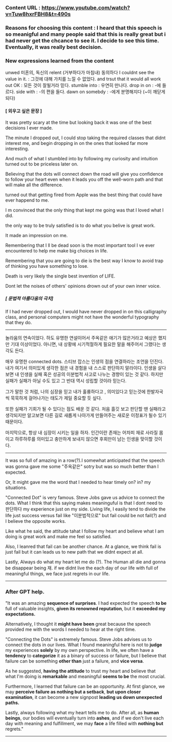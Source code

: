 ### Content URL : https://www.youtube.com/watch?v=Tuw8hxrFBH8&t=490s

### Reasons for choosing this content : I heard that this speech is so meanigful and many people said that this is really great but i had never get the chcance to see it. I decide to see this time. Eventually, it was really best decision.

### New expressions learned from the content

unwed 미혼의, 독신의
relent (거부하다가 마침내) 동의하다
I couldnt see the value in it. : 그것에 대해 가치를 느낄 수 없었다.
and trsut that it would all work out OK : 모든 것이 잘될거라 믿다.
stumble into : 우연히 만나다.
drop in on : -에 들르다.
side with : -의 편을 들다.
dawn on somebdy : -에게 분명해지다 (~이 깨닫게 되다)

#### [ 외우고 싶은 문장 ]

It was pretty scary at the time but looking back it was one of the best decisions I ever made.

The minute I dropped out, I could stop taking the required classes that didnt interest me, and begin dropping in on the ones that looked far more interesting.

And much of what I stumbled into by following my curiosity and intuition turned out to be priceless later on.

Believing that the dots will connect down the road will give you confidence to follow your heart even when it leads you off the well-worn path and that will make all the difference.

turned out that getting fired from Apple was the best thing that could have ever happend to me.

I m convinced that the only thing that kept me going was that I loved what I did.

the only way to be truly satisfied is to do what you belive is great work.

It made an impression on me.

Remembering that I ll be dead soon is the most important tool I ve ever encountered to help me make big choices in life.

Remembering that you are going to die is the best way I know to avoid trap of thinking you have something to lose.

Death is very likely the single best invention of LIFE.

Dont let the noises of others' opinions drown out of your own inner voice.

##### [ 문법적 아름다움의 극치]

If I had never dropped out, I would have never dropped in on this calligraphy class, and personal computers might not have the wonderful typography that they do.

---

놀라움의 연속이었다. 하도 유명한 연설이어서 주옥같은 애기가 많은거라고 예상은 했지만 기대 이상이었다.
아니면, 내 상황에 시기적절하게 필요한 말을 해주어서 그랬다는 생각도 든다.

매우 유명한 connected dots. 스티브 잡스는 인생의 점을 연결하라는 조언을 던진다.
내가 여기서 의미있게 생각한 점은 내 경험을 내 스스로 판단하지 말라이다.
인생을 살다보면 내 인생을 실패 혹은 성공의 이분법적 사고로 나누는 경향이 있는 것 같다.
하지만 실패가 실패가 아닐 수도 있고 그 반대 역시 성립할 것이라 믿는다.

그가 말한 것 처럼, 나의 심장을 믿고 내가 훌륭하다고 , 의미있다고 믿는것에 한발자국씩 묵묵하게 걸어나가는 태도가 제일 중요할 듯 싶다.

또한 실패가 기회가 될 수 있다는 점도 배운 것 같다. 처음 흘깃 보고 판단할 땐 실패라고 생각되지만 알고보면 다른 길로 새롭게 나아가게 만들어주는 새로운 이정표가 될수 있기 때문이다.

마지막으로, 항상 내 심장이 시키는 일을 하자. 인간이란 존재는 어차피 재로 사라질 몸이고 하루하루를 의미있고 충만하게 보내지 않으면 후회만이 남는 인생을 맞이할 것이다.

---

It was so full of amazing in a row(?).I somewhat anticipated that the speech was gonna gave me some "주옥같은" sotry but was so much better than I expected.

Or, It might gave me the word that I needed to hear timely on? in? my situations.

"Connected Dot" is very famous. Steve Jobs gave us advice to connect the dots.
What I think that this saying makes meaninguful is that I dont need to 판단하다 my experience just on my side.
Living life, I easily tend to divide the life just success versus fail like "이분법적으로"
but fail could be not fail(?) and I believe the opposite works.

Like what he said, the attitude tahat I follow my heart and believe what I am doing is great work and make me feel so satisfied.

Also, I leanred that fail can be another chance. At a glance, we think fail is just fail but it can leads us to new path that we didnt expect at all.

Lastly, Always do what my heart let me do (?). The Human all die and gonna be disappear being 재. if we didnt live the each day of our life with full of meaningful things, we face just regrets in our life.

---

### After GPT help.

"It was an amazing <b>sequence of surprises</b>. I had expected the speech <b>to be</b> full of valuable insights, <b>given its renowned reputation</b>, but it <b>exceeded my expectations.</b>

Alternatively, I thought it <b>might have been</b> great because the speech provided me with the words I needed to hear at the right time.

"Connecting the Dots" is extremely famous. Steve Jobs advises us to connect the dots in our lives. What I found meaningful here is not to <b>judge</b> my experiences <b>solely</b> by my own perspective. In life, we often have a <b>tendency</b> to <b>categorize</b> it as a binary of success or failure, but I believe that failure can be something <b>other than</b> just a failure, and <b>vice versa</b>.

As he suggested, <b>having the attitude</b> to trust my heart and believe that what I'm doing is <b>remarkable</b> and meaningful <b>seems to be</b> the most crucial.

Furthermore, I learned that failure can be an opportunity. At first glance, we may <b>perceive failure as nothing but a setback</b>, <b>but upon closer examination</b>, it can become a new signpost <b>leading us down unexpected paths.</b>

Lastly, always following what my heart tells me to do. After all, as <b>human beings</b>, our bodies will eventually turn into <b>ashes</b>, and if we don't live each day with meaning and fulfillment, we may <b>face</b> a life filled with <b>nothing but</b> regrets."

---
